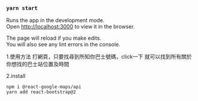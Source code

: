 

### `yarn start`

Runs the app in the development mode.\
Open [http://localhost:3000](http://localhost:3000) to view it in the browser.

The page will reload if you make edits.\
You will also see any lint errors in the console.



1.使用方法
打網頁，只要找尋到所知你巴士號碼，click一下
就可以找到所有關於你想找的巴士站位置及時間

2.install
```code
npm i @react-google-maps/api
yarn add react-bootstrap@2
```

